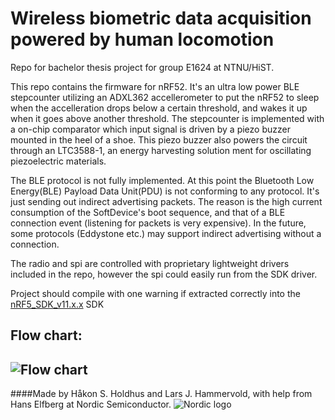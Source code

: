

Wireless biometric data acquisition powered by human locomotion
===================
Repo for bachelor thesis project for group E1624 at NTNU/HiST.

This repo contains the firmware for nRF52. It's an ultra low power BLE stepcounter utilizing an ADXL362 accellerometer to put the nRF52 to sleep when the accelleration drops below a certain threshold, and wakes it up when it goes above another threshold. The stepcounter is implemented with a on-chip comparator which input signal is driven by a piezo buzzer mounted in the heel of a shoe. This piezo buzzer also powers the circuit through an LTC3588-1, an energy harvesting solution ment for oscillating piezoelectric materials.

The BLE protocol is not fully implemented. At this point the Bluetooth Low Energy(BLE) Payload Data Unit(PDU) is not conforming to any protocol. It's just sending out indirect advertising packets. The reason is the high current consumption of the SoftDevice's boot sequence, and that of a BLE connection event (listening for packets is very expensive). In the future, some protocols (Eddystone etc.) may support indirect advertising without a connection.

The radio and spi are controlled with proprietary lightweight drivers included in the repo, however the spi could easily run from the SDK driver.

Project should compile with one warning if extracted correctly into the [nRF5_SDK_v11.x.x](https://developer.nordicsemi.com/nRF5_SDK/nRF5_SDK_v11.x.x/) SDK



Flow chart:
----------
![Flow chart](http://i.imgur.com/CEbscQP.png)
----------

####Made by Håkon S. Holdhus and Lars J. Hammervold, with help from Hans Elfberg at Nordic Semiconductor.
![Nordic logo](https://upload.wikimedia.org/wikipedia/commons/thumb/a/ae/Nordic_Semiconductor.svg/2000px-Nordic_Semiconductor.svg.png)

